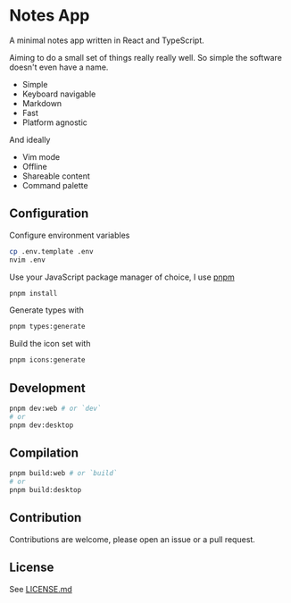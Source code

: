 # Notes App

A minimal notes app written in React and TypeScript.

Aiming to do a small set of things really really well. So simple the software doesn't even have a name.

- Simple
- Keyboard navigable
- Markdown
- Fast
- Platform agnostic

And ideally

- Vim mode
- Offline
- Shareable content
- Command palette

## Configuration

Configure environment variables

```sh
cp .env.template .env
nvim .env
```

Use your JavaScript package manager of choice, I use [pnpm](https://pnpm.io/motivation)

```sh
pnpm install
```

Generate types with

```sh
pnpm types:generate
```

Build the icon set with

```sh
pnpm icons:generate
```

## Development

```sh
pnpm dev:web # or `dev`
# or
pnpm dev:desktop
```

## Compilation

```sh
pnpm build:web # or `build`
# or
pnpm build:desktop
```

## Contribution

Contributions are welcome, please open an issue or a pull request.

## License

See [LICENSE.md](/LICENSE.md)
